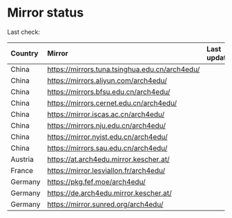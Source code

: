 <script src="./time.js"></script>
# Mirror status
Last check: <script type="text/javascript">localize(1721186567.155379);</script>

|Country|Mirror|Last update|
|:------|:-----|:----------|
|China|https://mirrors.tuna.tsinghua.edu.cn/arch4edu/|<script type="text/javascript">localize(1721154879);</script>|
|China|https://mirrors.aliyun.com/arch4edu/|<script type="text/javascript">localize(1721154879);</script>|
|China|https://mirrors.bfsu.edu.cn/arch4edu/|<script type="text/javascript">localize(1721154879);</script>|
|China|https://mirrors.cernet.edu.cn/arch4edu/|<script type="text/javascript">localize(1721154879);</script>|
|China|https://mirror.iscas.ac.cn/arch4edu/|<script type="text/javascript">localize(1721154879);</script>|
|China|https://mirrors.nju.edu.cn/arch4edu/|<script type="text/javascript">localize(1721068503);</script>|
|China|https://mirror.nyist.edu.cn/arch4edu/|<script type="text/javascript">localize(1721111880);</script>|
|China|https://mirrors.sau.edu.cn/arch4edu/|<script type="text/javascript">localize(1721154879);</script>|
|Austria|https://at.arch4edu.mirror.kescher.at/|<script type="text/javascript">localize(1721154879);</script>|
|France|https://mirror.lesviallon.fr/arch4edu/|<script type="text/javascript">localize(1721154879);</script>|
|Germany|https://pkg.fef.moe/arch4edu/|<script type="text/javascript">localize(1721154879);</script>|
|Germany|https://de.arch4edu.mirror.kescher.at/|<script type="text/javascript">localize(1721154879);</script>|
|Germany|https://mirror.sunred.org/arch4edu/|<script type="text/javascript">localize(1721154879);</script>|

<script src="./tablefilter/tablefilter.js"></script>
<script src="./table.js"></script>